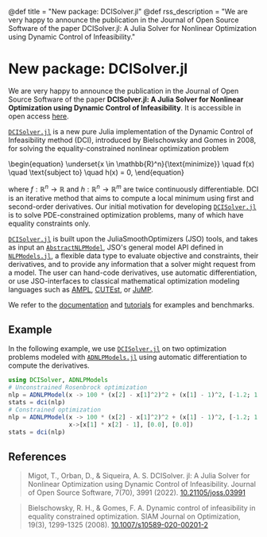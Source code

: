@def title = "New package: DCISolver.jl"
@def rss_description = "We are very happy to announce the publication in the Journal of Open Source Software of the paper DCISolver.jl: A Julia Solver for Nonlinear Optimization using Dynamic Control of Infeasibility."

# New package: DCISolver.jl

We are very happy to announce the publication in the Journal of Open Source Software of the paper **DCISolver.jl: A Julia Solver for Nonlinear Optimization using Dynamic Control of Infeasibility**. It is accessible in open access [here](https://joss.theoj.org/papers/10.21105/joss.03991).

[`DCISolver.jl`](https://github.com/JuliaSmoothOptimizers/DCISolver.jl) is a new pure Julia implementation of the Dynamic Control of Infeasibility method (DCI), introduced by Bielschowsky and Gomes in 2008, for solving the equality-constrained nonlinear optimization problem

\begin{equation}
    \underset{x \in \mathbb{R}^n}{\text{minimize}} \quad f(x) \quad \text{subject to} \quad h(x) = 0,
\end{equation}

where  $f:\mathbb{R}^n \rightarrow \mathbb{R}$ and  $h:\mathbb{R}^n \rightarrow \mathbb{R}^m$ are twice continuously differentiable.
DCI is an iterative method that aims to compute a local minimum using first and second-order derivatives.
Our initial motivation for developing [`DCISolver.jl`](https://github.com/JuliaSmoothOptimizers/DCISolver.jl) is to solve PDE-constrained optimization problems, many of which have equality constraints only.

[`DCISolver.jl`](https://github.com/JuliaSmoothOptimizers/DCISolver.jl) is built upon the JuliaSmoothOptimizers (JSO) tools, and takes as input an [`AbstractNLPModel`](https://github.com/JuliaSmoothOptimizers/NLPModels.jl), JSO's general model API defined in [`NLPModels.jl`](https://github.com/JuliaSmoothOptimizers/NLPModels.jl), a flexible data type to evaluate objective and constraints, their derivatives, and to provide any information that a solver might request from a model. The user can hand-code derivatives, use automatic differentiation, or use JSO-interfaces to classical mathematical optimization modeling languages such as [AMPL](https://github.com/JuliaSmoothOptimizers/AmplNLReader.jl), [CUTEst](https://github.com/JuliaSmoothOptimizers/CUTEst.jl), or [JuMP](https://github.com/JuliaSmoothOptimizers/NLPModelsJuMP.jl).

We refer to the [documentation](https://juliasmoothoptimizers.github.io/DCISolver.jl/v0.2/) and [tutorials](https://JuliaSmoothOptimizers.github.io/) for examples and benchmarks.

## Example

In the following example, we use [`DCISolver.jl`](https://github.com/JuliaSmoothOptimizers/DCISolver.jl) on two optimization problems modeled with [`ADNLPModels.jl`](https://github.com/JuliaSmoothOptimizers/ADNLPModels.jl) using automatic differentiation to compute the derivatives.

```julia
using DCISolver, ADNLPModels
# Unconstrained Rosenbrock optimization
nlp = ADNLPModel(x -> 100 * (x[2] - x[1]^2)^2 + (x[1] - 1)^2, [-1.2; 1.0])
stats = dci(nlp)
# Constrained optimization
nlp = ADNLPModel(x -> 100 * (x[2] - x[1]^2)^2 + (x[1] - 1)^2, [-1.2; 1.0],
                 x->[x[1] * x[2] - 1], [0.0], [0.0])
stats = dci(nlp)
```

## References

> Migot, T., Orban, D., & Siqueira, A. S.
> DCISolver. jl: A Julia Solver for Nonlinear Optimization using Dynamic Control of Infeasibility.
> Journal of Open Source Software, 7(70), 3991 (2022).
> [10.21105/joss.03991](https://doi.org/10.21105/joss.03991)

> Bielschowsky, R. H., & Gomes, F. A.
> Dynamic control of infeasibility in equality constrained optimization.
> SIAM Journal on Optimization, 19(3), 1299-1325 (2008).
> [10.1007/s10589-020-00201-2](https://doi.org/10.1007/s10589-020-00201-2)
>
